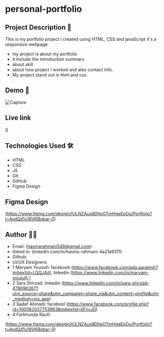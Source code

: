 # personal-portfolio

## Project Description 📝
  This is my portfolio project i created using HTML, CSS and javaScript it's a responsive webpage.

- my project is about my portfolio
- it include the introduction summary
- about skill
- about how project I worked and also contact info.
- My project stand out in html and css.


## Demo 📸
![Capture](https://github.com/user-attachments/assets/e7fc40c0-6034-4737-955b-697b761d3d48)

## Live link
()

## Technologies Used 🛠️
- HTML
- CSS
- JS
- Git
- GitHub
- Figma Design

## Figma Design
  (https://www.figma.com/design/IULNZAus8DhpOTmHgeEpDu/Portfolio?t=AvdQd1u18VKBqbar-0)

## Author 👩‍💻

- Email: (hasinarahmani548@gmail.com)
- linked in: (linkedin.com/in/hasina-rahmani-4a21a9311)
- Github:
- UI/UX Designers: 
- 1 Maryam Yousufi: facebook (https://www.facebook.com/ada.aaramsh?mibextid=LQQJ4d), linkedin (https://www.linkedin.com/in/maryam-yousufi-)
- 2 Sara Shirzad: linkedin (https://www.linkedin.com/in/sara-shirzad-478696267?utm_source=share&utm_campaign=share_via&utm_content=profile&utm_medium=ios_app)
- 3 Sadaf Ahmadi: facebool (https://www.facebook.com/profile.php?id=100062037753963&mibextid=kFxxJD)
- 4 Farkhunda Raufi:



(https://www.figma.com/design/IULNZAus8DhpOTmHgeEpDu/Portfolio?t=AvdQd1u18VKBqbar-0)